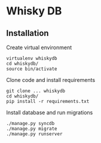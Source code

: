 Whisky DB
=========

Installation
------------

Create virtual environment

    virtualenv whiskydb
    cd whiskydb/
    source bin/activate

Clone code and install requirements

    git clone ... whiskydb
    cd whiskydb/
    pip install -r requirements.txt

Install database and run migrations

    ./manage.py syncdb
    ./manage.py migrate
    ./manage.py runserver

